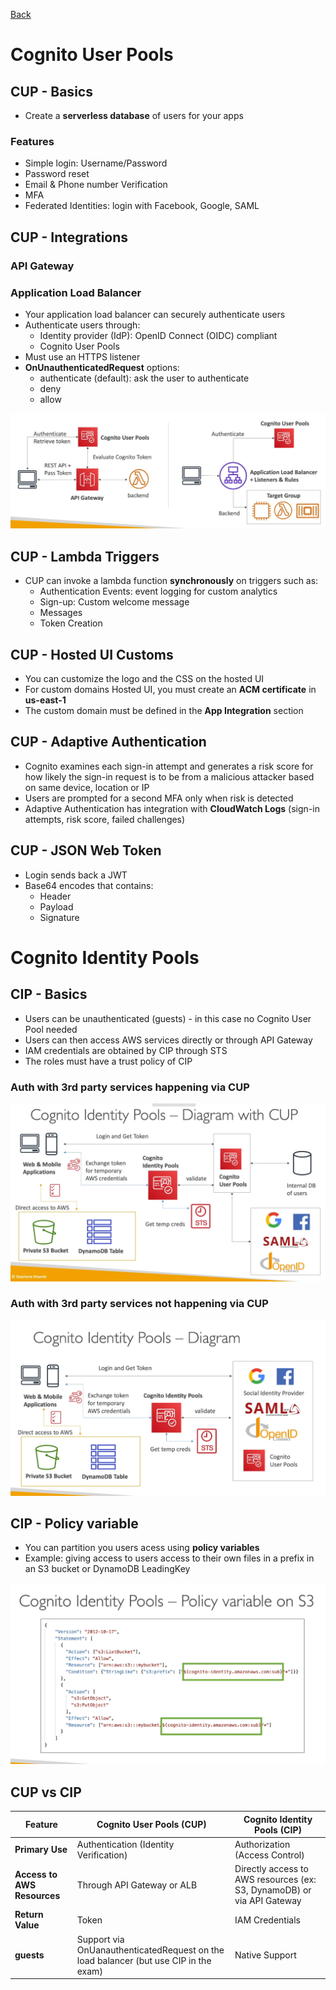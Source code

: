[Back](./AWS.md)

# Cognito User Pools

## CUP - Basics

- Create a **serverless database** of users for your apps

### Features

- Simple login: Username/Password
- Password reset
- Email & Phone number Verification
- MFA
- Federated Identities: login with Facebook, Google, SAML

## CUP - Integrations

### API Gateway

### Application Load Balancer

- Your application load balancer can securely authenticate users
- Authenticate users through:
  - Identity provider (IdP): OpenID Connect (OIDC) compliant
  - Cognito User Pools
- Must use an HTTPS listener
- **OnUnauthenticatedRequest** options:
  - authenticate (default): ask the user to authenticate
  - deny
  - allow

![CUP Integrations](./assets/69.png)

## CUP - Lambda Triggers

- CUP can invoke a lambda function **synchronously** on triggers such as:
  - Authentication Events: event logging for custom analytics
  - Sign-up: Custom welcome message
  - Messages
  - Token Creation

## CUP - Hosted UI Customs

- You can customize the logo and the CSS on the hosted UI
- For custom domains Hosted UI, you must create an **ACM certificate** in **us-east-1**
- The custom domain must be defined in the **App Integration** section

## CUP - Adaptive Authentication

- Cognito examines each sign-in attempt and generates a risk score for how likely the sign-in request is to be from a malicious attacker based on same device, location or IP
- Users are prompted for a second MFA only when risk is detected
- Adaptive Authentication has integration with **CloudWatch Logs** (sign-in attempts, risk score, failed challenges)

## CUP - JSON Web Token

- Login sends back a JWT
- Base64 encodes that contains:
  - Header
  - Payload
  - Signature

# Cognito Identity Pools

## CIP - Basics

- Users can be unauthenticated (guests) - in this case no Cognito User Pool needed
- Users can then access AWS services directly or through API Gateway
- IAM credentials are obtained by CIP through STS
- The roles must have a trust policy of CIP

### Auth with 3rd party services happening via CUP

![CIP](./assets/66.png)

### Auth with 3rd party services not happening via CUP

![CIP](./assets/68.png)

## CIP - Policy variable

- You can partition you users acess using **policy variables**
- Example: giving access to users access to their own files in a prefix in an S3 bucket or DynamoDB LeadingKey

![policy variable](./assets/67.png)

## CUP vs CIP

| Feature                     | Cognito User Pools (CUP)                                                             | Cognito Identity Pools (CIP)                                           |
| --------------------------- | ------------------------------------------------------------------------------------ | ---------------------------------------------------------------------- |
| **Primary Use**             | Authentication (Identity Verification)                                               | Authorization (Access Control)                                         |
| **Access to AWS Resources** | Through API Gateway or ALB                                                           | Directly access to AWS resources (ex: S3, DynamoDB) or via API Gateway |
| **Return Value**            | Token                                                                                | IAM Credentials                                                        |
| **guests**                  | Support via OnUanauthenticatedRequest on the load balancer (but use CIP in the exam) | Native Support                                                         |

